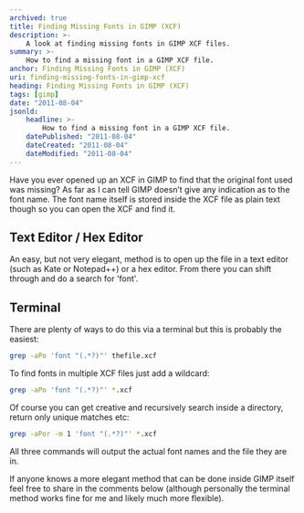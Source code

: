 ```yaml
---
archived: true
title: Finding Missing Fonts in GIMP (XCF)
description: >-
    A look at finding missing fonts in GIMP XCF files.
summary: >-
    How to find a missing font in a GIMP XCF file.
anchor: Finding Missing Fonts in GIMP (XCF)
uri: finding-missing-fonts-in-gimp-xcf
heading: Finding Missing Fonts in GIMP (XCF)
tags: [gimp]
date: "2011-08-04"
jsonld:
    headline: >-
        How to find a missing font in a GIMP XCF file.
    datePublished: "2011-08-04"
    dateCreated: "2011-08-04"
    dateModified: "2011-08-04"
---
```


Have you ever opened up an XCF in GIMP to find that the original font used 
was missing? As far as I can tell GIMP doesn’t give any indication as to the 
font name. The font name itself is stored inside the XCF file as plain text 
though so you can open the XCF and find it.

## Text Editor / Hex Editor

An easy, but not very elegant, method is to open up the file in a text 
editor (such as Kate or Notepad++) or a hex editor. From there you can shift 
through and do a search for 'font'.

## Terminal

There are plenty of ways to do this via a terminal but this is probably the 
easiest:

```bash
grep -aPo 'font "(.*?)"' thefile.xcf
```

To find fonts in multiple XCF files just add a wildcard:

```bash
grep -aPo 'font "(.*?)"' *.xcf
```

Of course you can get creative and recursively search inside a directory, 
return only unique matches etc:

```bash
grep -aPor -m 1 'font "(.*?)"' *.xcf
```

All three commands will output the actual font names and the file they are in.

If anyone knows a more elegant method that can be done inside GIMP itself feel 
free to share in the comments below (although personally the terminal method 
works fine for me and likely much more flexible).
